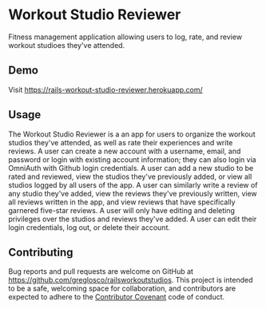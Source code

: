 # Workout Studio Reviewer

Fitness management application allowing users to log, rate, and review workout studioes they've attended.

## Demo 

Visit https://rails-workout-studio-reviewer.herokuapp.com/

## Usage

The Workout Studio Reviewer is a an app for users to organize the workout studios they've attended, as well as rate their experiences and write reviews. A user can create a new account with a username, email, and password or login with existing account information; they can also login via OmniAuth with Github login credentials. A user can add a new studio to be rated and reviewed, view the studios they've previously added, or view all studios logged by all users of the app. A user can similarly write a review of any studio they've added, view the reviews they've previously written, view all reviews written in the app, and view reviews that have specifically garnered five-star reviews. A user will only have editing and deleting privileges over the studios and reviews they've added. A user can edit their login credentials, log out, or delete their account.

## Contributing

Bug reports and pull requests are welcome on GitHub at https://github.com/greglosco/railsworkoutstudios. This project is intended to be a safe, welcoming space for collaboration, and contributors are expected to adhere to the [Contributor Covenant](http://contributor-covenant.org) code of conduct.

